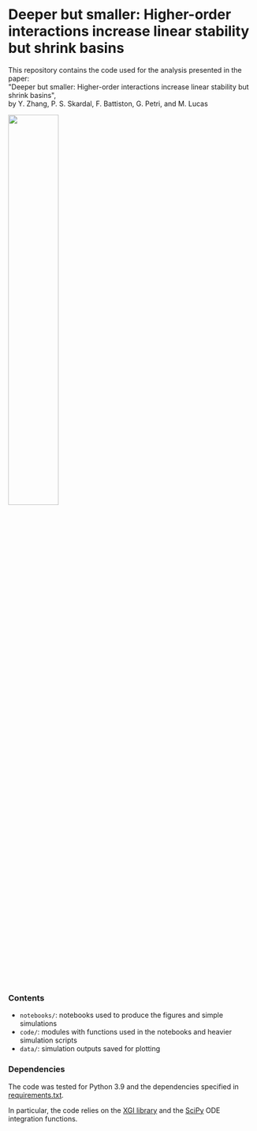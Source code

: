 # Deeper but smaller: Higher-order interactions increase linear stability but shrink basins

This repository contains the code used for the analysis presented in the paper:  
"Deeper but smaller: Higher-order interactions increase linear stability but shrink basins",  
by Y. Zhang, P. S. Skardal, F. Battiston, G. Petri, and M. Lucas

<img src="https://github.com/maximelucas/basins_and_triangles/assets/7493360/1728fff7-5d66-4e13-8803-61b5ab19a332" width="45%">


### Contents
- `notebooks/`: notebooks used to produce the figures and simple simulations
- `code/`: modules with functions used in the notebooks and heavier simulation scripts
- `data/`: simulation outputs saved for plotting

### Dependencies

The code was tested for Python 3.9 and the dependencies specified in [requirements.txt](requirements.txt).

In particular, the code relies on the [XGI library](https://github.com/ComplexGroupInteractions/xgi) and the [SciPy](https://github.com/scipy/scipy) ODE integration functions.